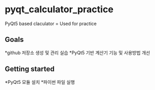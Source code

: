 # pyqt_calculator_practice
PyQt5 based claculator = Used for practice

## Goals
*github 저장소 생성 및 관리 실습
*PyQt5 기반 계산기 기능 및 사용방법 개선

## Getting started
*PyQt5 모듈 설치
*파이썬 파일 실행

